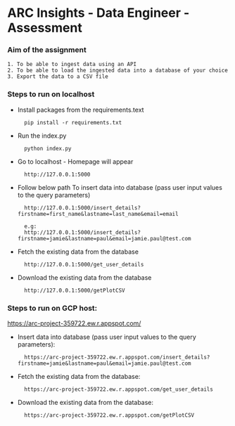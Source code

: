 # ARC Insights - Data Engineer - Assessment


### Aim of the assignment 
    1. To be able to ingest data using an API
    2. To be able to load the ingested data into a database of your choice
    3. Export the data to a CSV file

### Steps to run on localhost

* Install packages from the requirements.text

        pip install -r requirements.txt
        
* Run the index.py

        python index.py

* Go to localhost - Homepage will appear

        http://127.0.0.1:5000

* Follow below path To insert data into database (pass user input values to the query parameters)

        http://127.0.0.1:5000/insert_details?firstname=first_name&lastname=last_name&email=email

        e.g:
        http://127.0.0.1:5000/insert_details?firstname=jamie&lastname=paul&email=jamie.paul@test.com

* Fetch the existing data from the database

        http://127.0.0.1:5000/get_user_details

* Download the existing data from the database

        http://127.0.0.1:5000/getPlotCSV

### Steps to run on GCP host:

   https://arc-project-359722.ew.r.appspot.com/

* Insert data into database (pass user input values to the query parameters):

        https://arc-project-359722.ew.r.appspot.com/insert_details?firstname=jamie&lastname=paul&email=jamie.paul@test.com

* Fetch the existing data from the database:

        https://arc-project-359722.ew.r.appspot.com/get_user_details

* Download the existing data from the database:

        https://arc-project-359722.ew.r.appspot.com/getPlotCSV